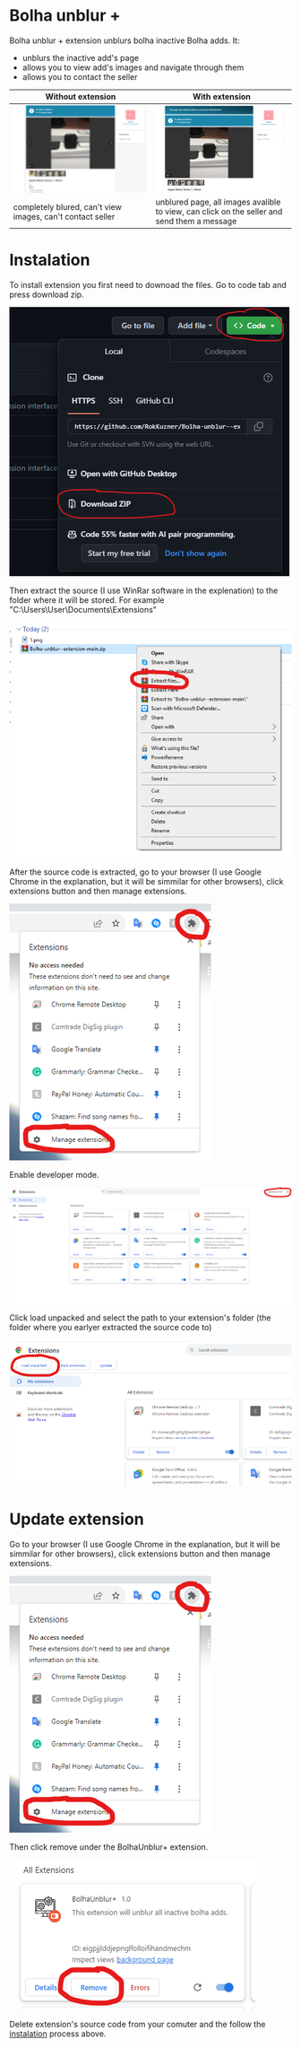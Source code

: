 # Bolha unblur +
Bolha unblur + extension unblurs bolha inactive Bolha adds. It:
* unblurs the inactive add's page
* allows you to view add's images and navigate through them
* allows you to contact the seller

| Without extension | With extension |
| - | - |
| ![image](https://raw.githubusercontent.com/RokKuzner/Bolha-unblur-readme-assets/main/7.png) | ![image](https://raw.githubusercontent.com/RokKuzner/Bolha-unblur-readme-assets/main/8.png) |
| completely blured, can't view images, can't contact seller | unblured page, all images avalible to view, can click on the seller and send them a message |

# Instalation
To install extension you first need to downoad the files. Go to code tab and press download zip.

![image](https://raw.githubusercontent.com/RokKuzner/Bolha-unblur-readme-assets/main/1.png)

Then extract the source (I use WinRar software in the explenation) to the folder where it will be stored. For example "C:\Users\User\Documents\Extensions"

![image](https://raw.githubusercontent.com/RokKuzner/Bolha-unblur-readme-assets/main/2.png)

After the source code is extracted, go to your browser (I use Google Chrome in the explanation, but it will be simmilar for other browsers), click extensions button and then manage extensions.

![image](https://raw.githubusercontent.com/RokKuzner/Bolha-unblur-readme-assets/main/3.png)

Enable developer mode.

![image](https://raw.githubusercontent.com/RokKuzner/Bolha-unblur-readme-assets/main/4.png)

Click load unpacked and select the path to your extension's folder (the folder where you earlyer extracted the source code to)

![image](https://raw.githubusercontent.com/RokKuzner/Bolha-unblur-readme-assets/main/5.png)

# Update extension
Go to your browser (I use Google Chrome in the explanation, but it will be simmilar for other browsers), click extensions button and then manage extensions.

![image](https://raw.githubusercontent.com/RokKuzner/Bolha-unblur-readme-assets/main/3.png)

Then click remove under the BolhaUnblur+ extension.

![image](https://raw.githubusercontent.com/RokKuzner/Bolha-unblur-readme-assets/main/6.png)

Delete extension's source code from your comuter and the follow the [instalation](#instalation) process above.